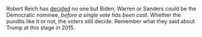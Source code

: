 Robert Reich has <a href="https://www.theguardian.com/commentisfree/2019/oct/20/elizabeth-warren-bernie-sanders-joe-biden-democratic-debate-donald-trump">decided</a> no one but Biden, Warren or Sanders could be the Democratic nominee, <i>before a single vote has been cast. </i>Whether the pundits like it or not, the voters still decide. Remember what they said about Trump at this stage in 2015.

